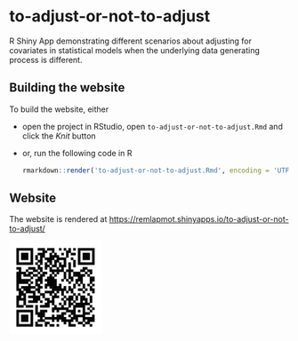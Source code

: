 
<!-- README.md is generated from README.Rmd. Please edit that file -->

# to-adjust-or-not-to-adjust

R Shiny App demonstrating different scenarios about adjusting for
covariates in statistical models when the underlying data generating
process is different.

## Building the website

To build the website, either

-   open the project in RStudio, open `to-adjust-or-not-to-adjust.Rmd`
    and click the *Knit* button

-   or, run the following code in R

    ``` r
    rmarkdown::render('to-adjust-or-not-to-adjust.Rmd', encoding = 'UTF-8')
    ```

## Website

The website is rendered at
<https://remlapmot.shinyapps.io/to-adjust-or-not-to-adjust/>

<img src="img/qrcode.svg" width="33%" />
